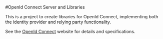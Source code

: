 #OpenId Connect Server and Libraries

This is a project to create libraries for OpenId Connect, implementing 
both the identity provider and relying party functionality.

See the [OpenId Connect](http://openid.net/connect) website for details and specifications.
